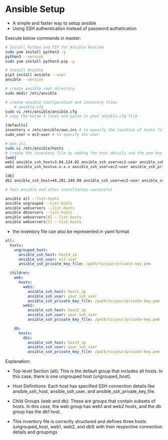 # Ansible Setup
- A simple and faster way to setup ansible
- Using SSH authentication instead of password authetication

Execute below commands in master:
```bash
# Install Python and PIP for Ansible Runtime
sudo yum install python3 -y
python3 --version
sudo yum install python3-pip -y

# Install Ansible
pip3 install ansible --user
ansible --version

# create ansible root directory 
sudo mkdir /etc/ansible

# create ansible configuration and inventory files
    # ansible.cfg
sudo vi /etc/ansible/ansible.cfg
# copy the below 3 lines and paste in yout ansible.cfg file

[defaults]
inventory = /etc/ansible/aws.ini # to specify the location of hosts file
sudo_user = ec2-user # to specify the user

# aws.ini
sudo vi /etc/ansible/hosts
# create the inventory file by adding the host details and the pem key like below
[web]
web1 ansible_ssh_host=3.84.124.82 ansible_ssh_user=ec2-user ansible_ssh_private_key_file=/home/ec2-user/test.pem
web2 ansible_ssh_host=x.x.x.x ansible_ssh_user=ec2-user ansible_ssh_private_key_file=/home/ec2-user/test.pem

[db]
db1 ansible_ssh_host=44.201.249.80 ansible_ssh_user=ec2-user ansible_ssh_private_key_file=/home/ec2-user/test.pem

# Test Ansible and after installation successful

ansible all --list-hosts
ansible ungrouped --list-hosts
ansible webservers --list-hosts
ansible dbservers --list-hosts
ansible webservers[0] --list-hosts
ansible webservers[1] --list-hosts
```

- the inventory file can also be represented in yaml format
```yaml
all:
  hosts:
    ungrouped_host:
      ansible_ssh_host: host4_ip
      ansible_ssh_user: ec2-user
      ansible_ssh_private_key_file: /path/to/your/private-key.pem

  children:
    web:
      hosts:
        web1:
          ansible_ssh_host: host1_ip
          ansible_ssh_user: your_ssh_user
          ansible_ssh_private_key_file: /path/to/your/private-key.pem
        web2:
          ansible_ssh_host: host2_ip
          ansible_ssh_user: your_ssh_user
          ansible_ssh_private_key_file: /path/to/your/private-key.pem

    db:
      hosts:
        db1:
          ansible_ssh_host: host3_ip
          ansible_ssh_user: your_ssh_user
          ansible_ssh_private_key_file: /path/to/your/private-key.pem
```
Explanation:

- Top-level Section (all): This is the default group that includes all hosts. In this case, there is one ungrouped host (ungrouped_host).

- Host Definitions: Each host has specified SSH connection details like ansible_ssh_host, ansible_ssh_user, and ansible_ssh_private_key_file.

- Child Groups (web and db): These are groups that contain subsets of hosts. In this case, the web group has web1 and web2 hosts, and the db group has the db1 host.

- This inventory file is correctly structured and defines three hosts (ungrouped_host, web1, web2, and db1) with their respective connection details and groupings

